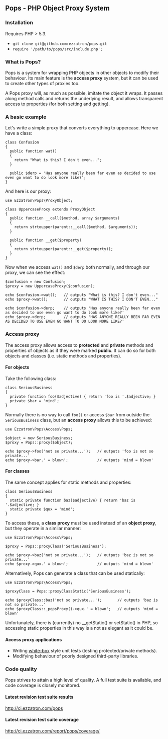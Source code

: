## Pops - PHP Object Proxy System

### Installation

Requires PHP > 5.3.

* `git clone git@github.com:ezzatron/pops.git`
* `require '/path/to/pops/src/include.php';`

### What is Pops?

Pops is a system for wrapping PHP objects in other objects to modify their
behaviour. Its main feature is the **access proxy** system, but it can be used
to create other types of proxies too.

A Pops proxy will, as much as possible, imitate the object it wraps. It passes
along method calls and returns the underlying result, and allows transparent
access to properties (for both setting and getting).

### A basic example

Let's write a simple proxy that converts everything to uppercase. Here we have a
class:

    class Confusion
    {
      public function wat()
      {
        return "What is this? I don't even...";
      }

      public $derp = 'Has anyone really been far even as decided to use even go want to do look more like?';
    }

And here is our proxy:

    use Ezzatron\Pops\ProxyObject;

    class UppercaseProxy extends ProxyObject
    {
      public function __call($method, array $arguments)
      {
        return strtoupper(parent::__call($method, $arguments));
      }

      public function __get($property)
      {
        return strtoupper(parent::__get($property));
      }
    }

Now when we access `wat()` and `$derp` both normally, and through our proxy, we
can see the effect:

    $confusion = new Confusion;
    $proxy = new UppercaseProxy($confusion);

    echo $confusion->wat();   // outputs "What is this? I don't even..."
    echo $proxy->wat();       // outputs "WHAT IS THIS? I DON'T EVEN..."

    echo $confusion->derp;    // outputs 'Has anyone really been far even as decided to use even go want to do look more like?'
    echo $proxy->derp;        // outputs 'HAS ANYONE REALLY BEEN FAR EVEN AS DECIDED TO USE EVEN GO WANT TO DO LOOK MORE LIKE?'

### Access proxy

The access proxy allows access to **protected** and **private** methods and
properties of objects as if they were marked **public**. It can do so for both
objects and classes (i.e. static methods and properties).

#### For objects

Take the following class:

    class SeriousBusiness
    {
      private function foo($adjective) { return 'foo is '.$adjective; }
      private $bar = 'mind';
    }

Normally there is no way to call `foo()` or access `$bar` from outside the
`SeriousBusiness` class, but an **access proxy** allows this to be achieved:

    use Ezzatron\Pops\Access\Pops;

    $object = new SeriousBusiness;
    $proxy = Pops::proxy($object);

    echo $proxy->foo('not so private...');   // outputs 'foo is not so private...'
    echo $proxy->bar.' = blown';             // outputs 'mind = blown'

#### For classes

The same concept applies for static methods and properties:

    class SeriousBusiness
    {
      static private function baz($adjective) { return 'baz is '.$adjective; }
      static private $qux = 'mind';
    }

To access these, a **class proxy** must be used instead of an **object proxy**,
but they operate in a similar manner:

    use Ezzatron\Pops\Access\Pops;

    $proxy = Pops::proxyClass('SeriousBusiness');

    echo $proxy->baz('not so private...');   // outputs 'baz is not so private...'
    echo $proxy->qux.' = blown';             // outputs 'mind = blown'

Alternatively, Pops can generate a class that can be used statically:

    use Ezzatron\Pops\Access\Pops;

    $proxyClass = Pops::proxyClassStatic('SeriousBusiness');

    echo $proxyClass::baz('not so private...');       // outputs 'baz is not so private...'
    echo $proxyClass::_popsProxy()->qux.' = blown';   // outputs 'mind = blown'

Unfortunately, there is (currently) no __getStatic() or setStatic() in PHP, so
accessing static properties in this way is a not as elegant as it could be.

#### Access proxy applications

* Writing [white-box](http://en.wikipedia.org/wiki/White-box_testing) style unit
  tests (testing protected/private methods).
* Modifying behaviour of poorly designed third-party libraries.

### Code quality

Pops strives to attain a high level of quality. A full test suite is available,
and code coverage is closely monitored.

#### Latest revision test suite results
http://ci.ezzatron.com/pops

#### Latest revision test suite coverage
http://ci.ezzatron.com/report/pops/coverage/